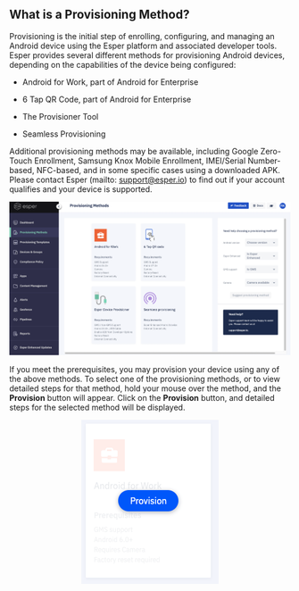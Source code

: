 
## What is a Provisioning Method?

Provisioning is the initial step of enrolling, configuring, and managing an Android device using the Esper platform and associated developer tools. Esper provides several different methods for provisioning Android devices, depending on the capabilities of the device being configured:

-   Android for Work, part of Android for Enterprise
    
-   6 Tap QR Code, part of Android for Enterprise
    
-   The Provisioner Tool
    
-   Seamless Provisioning
    

Additional provisioning methods may be available, including Google Zero-Touch Enrollment, Samsung Knox Mobile Enrollment, IMEI/Serial Number-based, NFC-based, and in some specific cases using a downloaded APK. Please contact Esper (mailto: support@esper.io) to find out if your account qualifies and your device is supported.

![](./images/ProvisioningMethod_MainPage.png)

If you meet the prerequisites, you may provision your device using any of the above methods. To select one of the provisioning methods, or to view detailed steps for that method, hold your mouse over the method, and the **Provision** button will appear. Click on the **Provision** button, and detailed steps for the selected method will be displayed.

 <center>   

![](./images/provision_tile.png)

</center>